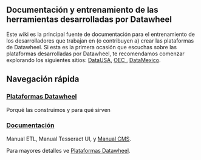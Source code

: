## Documentación y entrenamiento de las herramientas desarrolladas por Datawheel

Este wiki es la principal fuente de documentación para el entrenamiento de los desarrolladores que trabajan en (o contribuyen a) crear las plataformas de Datawheel. Si esta es la primera ocasión que escuchas sobre las plataformas desarrolladas por Datawheel, te recomendamos comenzar explorando los siguientes sitios: [DataUSA](https://datausa.io), [OEC ](https://oec.world), [DataMexico](https://datamexico.org). 

##  Navegación rápida 

### [Plataformas Datawheel](https://github.com/Datawheel/training-/wiki/Acerca-de-las-plataformas)

Porqué las construimos y para qué sirven 

### [Documentación ](https://github.com/Datawheel/training-/wiki/Documentación) 
Manual ETL, Manual Tesseract UI, y [Manual CMS](https://github.com/Datawheel/training-/wiki/Manual-CMS).

Para mayores detalles ve [Plataformas Datawheel](https://www.datawheel.us).
